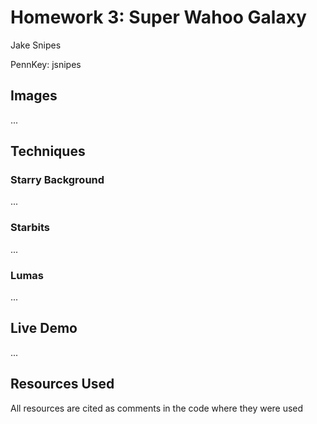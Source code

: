 # Homework 3: Super Wahoo Galaxy
Jake Snipes

PennKey: jsnipes

## Images
...

## Techniques
### Starry Background
...

### Starbits
...

### Lumas
...

## Live Demo
...

## Resources Used
All resources are cited as comments in the code where they were used

